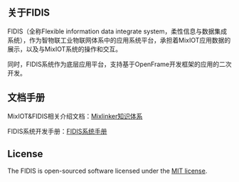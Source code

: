 ## 关于FIDIS

FIDIS（全称Flexible information data integrate system，柔性信息与数据集成系统），作为智物联工业物联网体系中的应用系统平台，承担着MixIOT应用数据的展示，以及与MixIOT系统的操作和交互。

同时，FIDIS系统作为底层应用平台，支持基于OpenFrame开发框架的应用的二次开发。

## 文档手册

MixIOT&FIDIS相关介绍文档：[Mixlinker知识体系](http://doc.mixlinker.com/)

FIDIS系统开发手册：[FIDIS系统手册](http://mixiot.mixlinker.com/forum.php)


## License

The FIDIS is open-sourced software licensed under the [MIT license](https://opensource.org/licenses/MIT).
